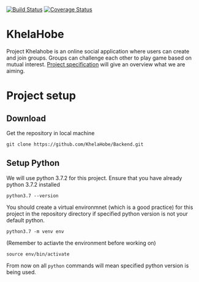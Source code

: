 [![Build Status](https://travis-ci.com/KhelaHobe/Backend.svg?branch=master)](https://travis-ci.com/KhelaHobe/Backend)
[![Coverage Status](https://coveralls.io/repos/github/KhelaHobe/Backend/badge.svg?branch=master)](https://coveralls.io/github/KhelaHobe/Backend?branch=master)
# KhelaHobe
Project Khelahobe is an online social application where users can create and join groups. Groups can challenge each other to play game based on mutual interest. [Project specification](https://paper.dropbox.com/doc/Project-KhelaHobe-Spec--AYqL9fIkEkW6XGPeSIDcxh~bAQ-FKa0RW5evbVd96nvyTAb8) will give an overview what we are aiming.

# Project setup

## Download
Get the repository in local machine

`git clone https://github.com/KhelaHobe/Backend.git`

## Setup Python
We will use python 3.7.2 for this project. Ensure that you have already python 3.7.2 installed

`python3.7 --version`

You should create a virtual environmnet (which is a good practice) for this project in the repository directory if specified python version is not your default python.

`python3.7 -m venv env`

(Remember to actiavte the environment before working on)

`source env/bin/activate`

From now on all `python` commands will mean specified python version is being used.
